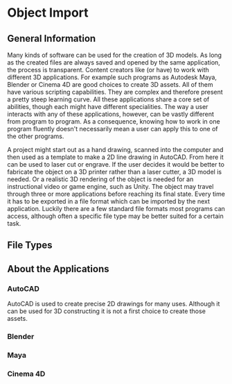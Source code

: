 # Object Import

## General Information

Many kinds of software can be used for the creation of 3D models. As long as the created files are always saved and opened by the same application, the process is transparent. Content creators like (or have) to work with different 3D applications. For example such programs as Autodesk Maya, Blender or Cinema 4D are good choices to create 3D assets. All of them have various scripting capabilities. They are complex and therefore present a pretty steep learning curve. All these applications share a core set of abilities, though each might have different specialities. The way a user interacts with any of these applications, however, can be vastly different from program to program. As a consequence, knowing how to work in one program fluently doesn't necessarily mean a user can apply this to one of the other programs. 

A project might start out as a hand drawing, scanned into the computer and then used as a template to make a 2D line drawing in AutoCAD. From here it can be used to laser cut or engrave. If the user decides it would be better to fabricate the object on a 3D printer rather than a laser cutter, a 3D model is needed. Or a realistic 3D rendering of the object is needed for an instructional video or game engine, such as Unity. The object may travel through three or more applications before reaching its final state. Every time it has to be exported in a file format which can be imported by the next application. Luckily there are a few standard file formats most programs can access, although often a specific file type may be better suited for a certain task. 


## File Types


## About the Applications

### AutoCAD

AutoCAD is used to create precise 2D drawings for many uses. Although it can be used for 3D constructing it is not a first choice to create those assets. 

### Blender

### Maya

### Cinema 4D
